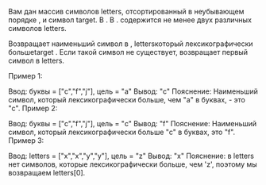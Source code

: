 Вам дан массив символов letters, отсортированный в неубывающем порядке , и символ target. В . В . содержится не менее двух различных символов letters.

Возвращает наименьший символ в , lettersкоторый лексикографически большеtarget . Если такой символ не существует, возвращает первый символ в letters.

Пример 1:

Ввод: буквы = ["c","f","j"], цель = "a"
Вывод: "c"
Пояснение: Наименьший символ, который лексикографически больше, чем "a" в буквах, - это "c".
Пример 2:

Ввод: буквы = ["c","f","j"], цель = "c"
Вывод: "f"
Пояснение: Наименьший символ, который лексикографически больше "c" в буквах, это "f".
Пример 3:

Ввод: letters = ["x","x","y","y"], цель = "z"
Вывод: "x"
Пояснение: в letters нет символов, которые лексикографически больше, чем 'z', поэтому мы возвращаем letters[0].
